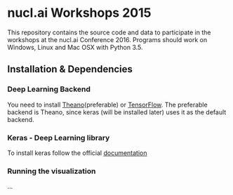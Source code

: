 # nucl.ai Workshops 2015

This repository contains the source code and data to participate in the workshops at the nucl.ai Conference 2016.  Programs should work on Windows, Linux and Mac OSX with Python 3.5.

## Installation & Dependencies

### Deep Learning Backend 

You need to install [Theano](http://deeplearning.net/software/theano/install.html#install)(preferable) or [TensorFlow](https://www.tensorflow.org/versions/r0.9/get_started/os_setup.html#pip-installation). The preferable backend is Theano, since keras (will be installed later) uses it as the default backend.

### Keras - Deep Learning library 

To install keras follow the official [documentation](http://keras.io/#installation)

### Running the visualization

...
